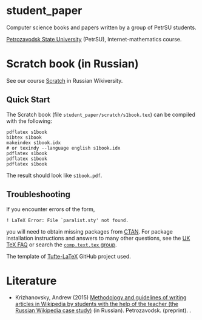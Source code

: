 student_paper
=============

Computer science books and papers written by a group of PetrSU students.

[Petrozavodsk State University](https://en.wikipedia.org/wiki/Petrozavodsk_State_University) (PetrSU), Internet-mathematics course.

# Scratch book (in Russian)

See our course [Scratch](https://ru.wikiversity.org/wiki/Scratch) in Russian Wikiversity.

## Quick Start

The Scratch book (file `student_paper/scratch/s1book.tex`) can be compiled with the following:

    pdflatex s1book
    bibtex s1book
    makeindex s1book.idx
    # or texindy --language english s1book.idx
    pdflatex s1book
    pdflatex s1book
    pdflatex s1book

The result should look like `s1book.pdf`.

## Troubleshooting

If you encounter errors of the form,

    ! LaTeX Error: File `paralist.sty' not found.

you will need to obtain missing packages from [CTAN](http://ctan.org).
For package installation instructions and answers to many other
questions, see the [UK TeX FAQ](http://www.tex.ac.uk/faq/) or search the [`comp.text.tex` group](http://groups.google.com/group/comp.text.tex).

The template of [Tufte-LaTeX](https://github.com/Tufte-LaTeX/tufte-latex) GitHub project used.

# Literature

   * Krizhanovsky, Andrew (2015) [Methodology and guidelines of writing articles in Wikipedia by students with the help of the teacher (the Russian Wikipedia case study)](http://nauchkor.ru/pubs/rabota-v-viki-srede-na-primere-russkoy-vikipedii-5690f7f35f1be74d9400018e) (in Russian). Petrozavodsk. (preprint). 
.
